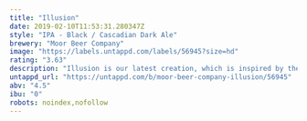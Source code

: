 ```yaml
---
title: "Illusion"
date: 2019-02-10T11:53:31.280347Z
style: "IPA - Black / Cascadian Dark Ale"
brewery: "Moor Beer Company"
image: "https://labels.untappd.com/labels/56945?size=hd"
rating: "3.63"
description: "Illusion is our latest creation, which is inspired by the awesome new beer style created in the States known as Imperial Black Ale. We really admire the profile of this new style but wanted a session strength version. We brewed ours at 4.5% instead of the typical 8%+, but wanted to retain the unique flavour profile. We sourced the special malt required from Germany and the hops from America to create a beer of stunning depth and complexity. The beer is black in appearance but lacks the acrid flavours associated with all other dark beers. This is achieved through use of the special German malt. The hop aromas and flavours are very intense, which we achieve through a major dose of dry-hopping in the cask. The result is a beer that wraps all the wonderful hop profiles of a pale ale inside a silky black exterior. It is truly an Illusion that deceives your eyes and dazzles your taste buds. Due to the rare nature of these special ingredients it is a limited release beer, but we are looking at making it more regularly available if possible."
untappd_url: "https://untappd.com/b/moor-beer-company-illusion/56945"
abv: "4.5"
ibu: "0"
robots: noindex,nofollow
---
```

